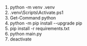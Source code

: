 1. python -m venv .venv
2. .venv\Scripts\Activate.ps1
3. Get-Command python
4. python -m pip install --upgrade pip
5. pip install -r requirements.txt
6. python main.py
7. deactivate

